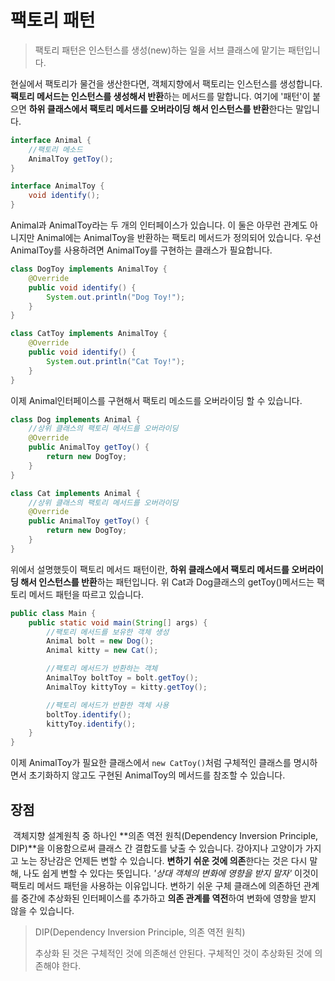 # 팩토리 패턴

> 팩토리 패턴은 인스턴스를 생성(new)하는 일을 서브 클래스에 맡기는 패턴입니다.

현실에서 팩토리가 물건을 생산한다면, 객체지향에서 팩토리는 인스턴스를 생성합니다. **팩토리 메서드는 인스턴스를 생성해서 반환**하는 메서드를 말합니다. 여기에 '패턴'이 붙으면 **하위 클래스에서 팩토리 메서드를 오버라이딩 해서 인스턴스를 반환**한다는 말입니다.

```java
interface Animal {
    //팩토리 메소드
    AnimalToy getToy();
}

interface AnimalToy {
    void identify();
}
```

 Animal과 AnimalToy라는 두 개의 인터페이스가 있습니다. 이 둘은 아무런 관계도 아니지만 Animal에는 AnimalToy을 반환하는 팩토리 메서드가 정의되어 있습니다. 우선  AnimalToy를 사용하려면 AnimalToy를 구현하는 클래스가 필요합니다.

```java
class DogToy implements AnimalToy {
    @Override
    public void identify() {
        System.out.println("Dog Toy!");
    }
}

class CatToy implements AnimalToy {
    @Override
    public void identify() {
        System.out.println("Cat Toy!");
    }
}
```

 이제 Animal인터페이스를 구현해서 팩토리 메소드를 오버라이딩 할 수 있습니다.

```java
class Dog implements Animal {
	//상위 클래스의 팩토리 메서드를 오버라이딩
    @Override
    public AnimalToy getToy() {
        return new DogToy;
    }
}

class Cat implements Animal {
	//상위 클래스의 팩토리 메서드를 오버라이딩
    @Override
    public AnimalToy getToy() {
        return new DogToy;
    }
}
```

위에서 설명했듯이 팩토리 메서드 패턴이란,  **하위 클래스에서 팩토리 메서드를 오버라이딩 해서 인스턴스를 반환**하는 패턴입니다. 위 Cat과 Dog클래스의 getToy()메서드는 팩토리 메서드 패턴을 따르고 있습니다.

```java
public class Main {
    public static void main(String[] args) {
        //팩토리 메서드를 보유한 객체 생성
        Animal bolt = new Dog();
        Animal kitty = new Cat();

        //팩토리 메서드가 반환하는 객체
        AnimalToy boltToy = bolt.getToy();
        AnimalToy kittyToy = kitty.getToy();

        //팩토리 메서드가 반환한 객체 사용
        boltToy.identify();
        kittyToy.identify();
    }
}
```

 이제 AnimalToy가 필요한 클래스에서 ```new CatToy()```처럼 구체적인 클래스를 명시하면서 초기화하지 않고도 구현된 AnimalToy의 메서드를 참조할 수 있습니다. 

## 장점

​	객체지향 설계원칙 중 하나인 **의존 역전 원칙(Dependency Inversion Principle,  DIP)**을 이용함으로써 클래스 간 결합도를 낮출 수 있습니다. 강아지나 고양이가 가지고 노는 장난감은 언제든 변할 수 있습니다. **변하기 쉬운 것에 의존**한다는 것은 다시 말해, 나도 쉽게 변할 수 있다는 뜻입니다. _'상대 객체의 변화에 영향을 받지 말자'_ 이것이 팩토리 메서드 패턴을 사용하는 이유입니다. 변하기 쉬운 구체 클래스에 의존하던 관계를 중간에 추상화된 인터페이스를 추가하고 **의존 관계를 역전**하여 변화에 영향을 받지 않을 수 있습니다.  

> DIP(Dependency Inversion Principle, 의존 역전 원칙)
>
> 추상화 된 것은 구체적인 것에 의존해선 안된다. 구체적인 것이 추상화된 것에 의존해야 한다.
>

